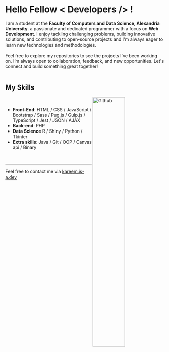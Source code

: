 <h1> Hello Fellow < Developers /> !</h1> 
<!-- <div size='20px'>I'm an Egyptian student, I learned programming by myself and now I can program the destinations of websites and computer applications. My favorite hobby is programming and development in general.
</div> -->

<div size='20px'>I am a student at the <b>Faculty of Computers and Data Science, Alexandria University</b>. a passionate and dedicated programmer with a focus on <b>Web Development</b>. I enjoy tackling challenging problems, building innovative solutions, and contributing to open-source projects and I'm always eager to learn new technologies and methodologies.
</div>
<br>
<div size='20px'>Feel free to explore my repositories to see the projects I've been working on. I’m always open to collaboration, feedback, and new opportunities. Let's connect and build something great together!
</div>

<!--
<h2>About Me</h2>

<img width="55%" align="right" alt="Github" src="https://raw.githubusercontent.com/onimur/.github/master/.resources/git-header.svg" />

- 🔭 I’m currently working on Develop and acquire new skills
- 💬 Ask me about any Thing in web development
- 📫 How to reach me: on [Facebook](https://www.facebook.com/kareem1911/)
- 😄 Pronouns: he/him
- 🌱 I’m currently learning Node.js, React.js
- 👯 I’m looking to collaborate on E-commerce website development 
-->

<br>

<h2>My Skills</h2>

<img width="45%" align="right" alt="Github" src="https://raw.githubusercontent.com/onimur/.github/master/.resources/git-header.svg" />
<br>

- <b>Front-End</b>: HTML / CSS / JavaScript / Bootstrap / Sass / Pug.js / Gulp.js / TypeScript / Jest / JSON / AJAX
- <b>Back-end</b>: PHP
- <b>Data Science</b> R / Shiny / Python / Tkinter
- <b>Extra skills</b>: Java / Git / OOP / Canvas api / Binary

<br>
<hr>
Feel free to contact me via <a href="https://kareem.is-a.dev">kareem.is-a.dev</a>
